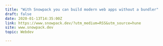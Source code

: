 ```yaml
---
title: "With Snowpack you can build modern web apps without a bundler"
draft: false
date: 2020-01-13T14:35:00Z
link: https://www.snowpack.dev/?utm_medium=RSS&utm_source=hune
site: www.snowpack.dev
topic: Webdev  

---
```

